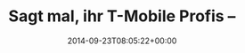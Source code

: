 ---
retweeted: false
source: <a href="http://twitter.com" rel="nofollow">Twitter Web Client</a>
entities:
  hashtags: []
  symbols: []
  user_mentions: []
  urls: []
display_text_range:
- '0'
- '96'
favorite_count: '1'
id_str: '514324632598761472'
truncated: false
retweet_count: '0'
id: '514324632598761472'
created_at: Tue Sep 23 08:05:22 +0000 2014
favorited: false
full_text: Sagt mal, ihr T-Mobile Profis – schließt die "HotSpot Flatrate" auch die
  DB Hotspots im Zug ein?
lang: de
tags:
- pesos:twitter
date: '2014-09-23T08:05:22+00:00'
src: https://twitter.com/bascht/status/514324632598761472
original_url: https://twitter.com/bascht/status/514324632598761472
type: twitter_tweet
text: Sagt mal, ihr T-Mobile Profis – schließt die "HotSpot Flatrate" auch die DB
  Hotspots im Zug ein?
title: Sagt mal, ihr T-Mobile Profis –

---
